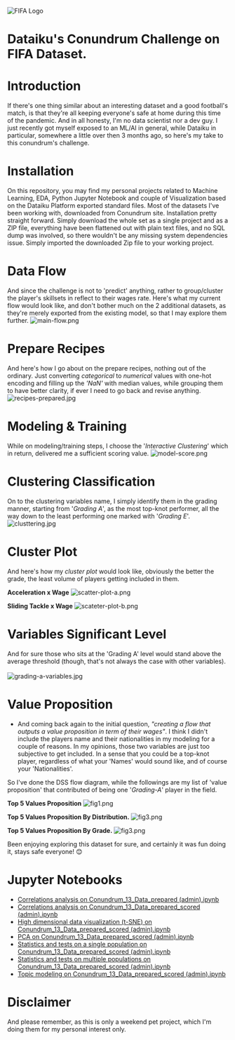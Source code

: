 ![FIFA Logo](/images/fifa.png)

# Dataiku's Conundrum Challenge on FIFA Dataset.

# Introduction
If there's one thing similar about an interesting dataset and a good football's match, is that they're all keeping everyone's safe at home during this time of the pandemic. And in all honesty, I'm no data scientist nor a dev guy. I just recently got myself exposed to an ML/AI in general, while Dataiku in particular, somewhere a little over then 3 months ago, so here's my take to this conundrum's challenge.

# Installation
On this repository, you may find my personal projects related to Machine Learning, EDA, Python Jupyter Notebook and couple of Visualization based on the Dataiku Platform exported standard files. Most of the datasets I've been working with, downloaded from Conundrum site. Installation pretty straight forward. Simply download the whole set as a single project and as a ZIP file, everything have been flattened out with plain text files, and no SQL dump was involved, so there wouldn't be any missing system dependencies issue. Simply imported the downloaded Zip file to your working project.

# Data Flow
And since the challenge is not to 'predict' anything, rather to group/cluster the player's skillsets in reflect to their wages rate. Here's what my current flow would look like, and don't bother much on the 2 additional datasets, as they're merely exported from the existing model, so that I may explore them further.
![main-flow.png](/images/main-flow.png)

# Prepare Recipes
And here's how I go about on the prepare recipes, nothing out of the ordinary. Just converting *categorical* to *numerical* values with one-hot encoding and filling up the *'NaN'* with median values, while grouping them to have better clarity, if ever I need to go back and revise anything.
![recipes-prepared.jpg](/images/recipes-prepared.jpg)

# Modeling & Training 
While on modeling/training steps, I choose the '_Interactive Clustering_' which in return, delivered me a sufficient scoring value.
![model-score.png](/images/model-score.png)


# Clustering Classification
On to the clustering variables name, I simply identify them in the grading manner, starting from '_Grading A_', as the most top-knot performer, all the way down to the least performing one marked with '_Grading E_'.
![clusttering.jpg](/images/clusttering.jpg)


# Cluster Plot
And here's how my _cluster plot_ would look like, obviously the better the grade, the least volume of players getting included in them.

**Acceleration x Wage**
![scatter-plot-a.png](/images/scatter-plot-a.png)

**Sliding Tackle x Wage**
![scateter-plot-b.png](/images/scateter-plot-b.png)

# Variables Significant Level
And for sure those who sits at the 'Grading A' level would stand above the average threshold (though, that's not always the case with other variables).<br /><br />
![grading-a-variables.jpg](/images/grading-a-variables.jpg)


# Value Proposition
- And coming back again to the initial question,  _"creating a flow that outputs a value proposition in term of their wages"_. I think I didn't include the players name and their nationalities in my modeling for a couple of reasons. In my opinions, those two variables are just too subjective to get included. In a sense that you could be a top-knot player, regardless of what your 'Names' would sound like, and of course your 'Nationalities'.

So I've done the DSS flow diagram, while the followings are my list of 'value proposition' that contributed of being one '_Grading-A_' player in the field.

**Top 5 Values Proposition**
![fig1.png](/images/fig1.png)

**Top 5 Values Proposition By Distribution.**
![fig3.png](/images/fig2.png)

**Top 5 Values Proposition By Grade.**
![fig3.png](/images/fig3.png)


Been enjoying exploring this dataset for sure, and certainly it was fun doing it, stays safe everyone! 😊

# Jupyter Notebooks
- [Correlations analysis on Conundrum_13_Data_prepared (admin).ipynb](https://github.com/leonism/dataiku-FIFA/blob/master/ipython_notebooks/Correlations%20analysis%20on%20Conundrum_13_Data_prepared%20(admin).ipynb) 
- [Correlations analysis on Conundrum_13_Data_prepared_scored (admin).ipynb](https://github.com/leonism/dataiku-FIFA/blob/master/ipython_notebooks/Correlations%20analysis%20on%20Conundrum_13_Data_prepared_scored%20(admin).ipynb) 
- [High dimensional data visualization (t-SNE) on Conundrum_13_Data_prepared_scored (admin).ipynb](https://github.com/leonism/dataiku-FIFA/blob/master/ipython_notebooks/High%20dimensional%20data%20visualization%20(t-SNE)%20on%20Conundrum_13_Data_prepared_scored%20(admin).ipynb)
- [PCA on Conundrum_13_Data_prepared_scored (admin).ipynb](https://github.com/leonism/dataiku-FIFA/blob/master/ipython_notebooks/PCA%20on%20Conundrum_13_Data_prepared_scored%20(admin).ipynb)
- [Statistics and tests on a single population on Conundrum_13_Data_prepared_scored (admin).ipynb](https://github.com/leonism/dataiku-FIFA/blob/master/ipython_notebooks/Statistics%20and%20tests%20on%20a%20single%20population%20on%20Conundrum_13_Data_prepared_scored%20(admin).ipynb)
- [Statistics and tests on multiple populations on Conundrum_13_Data_prepared_scored (admin).ipynb](https://github.com/leonism/dataiku-FIFA/blob/master/ipython_notebooks/Statistics%20and%20tests%20on%20multiple%20populations%20on%20Conundrum_13_Data_prepared_scored%20(admin).ipynb)
- [Topic modeling on Conundrum_13_Data_prepared_scored (admin).ipynb](https://github.com/leonism/dataiku-FIFA/blob/master/ipython_notebooks/Topic%20modeling%20on%20Conundrum_13_Data_prepared_scored%20(admin).ipynb)

# Disclaimer
And please remember, as this is only a weekend pet project, which I'm doing them for my personal interest only.